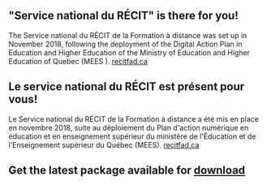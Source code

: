 ## "Service national du RÉCIT" is there for you!
The Service national du RÉCIT de la Formation à distance was set up in November 2018, following the deployment of the Digital Action Plan in Education and Higher Education of the Ministry of Education and Higher Education of Quebec (MEES ).
[recitfad.ca](https://recitfad.ca/)

## Le service national du RÉCIT est présent pour vous!
Le Service national du RÉCIT de la Formation à distance a été mis en place en novembre 2018, suite au déploiement du Plan d'action numérique en éducation et en enseignement supérieur du ministère de l'Éducation et de l'Enseignement supérieur du Québec (MEES).
[recitfad.ca](https://recitfad.ca/)

## Get the latest package available for [download](https://github.com/SN-RECIT-formation-a-distance/.github/wiki)


